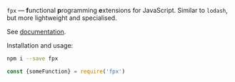 `fpx` — **f**unctional **p**rogramming **e**xtensions for JavaScript. Similar
to `lodash`, but more lightweight and specialised.

See [documentation](http://mitranim.com/fpx/).

Installation and usage:

```sh
npm i --save fpx
```

```js
const {someFunction} = require('fpx')
```
